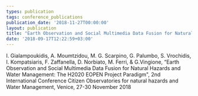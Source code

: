 ```yaml
---
types: publication
tags: conference_publications
publication_date: '2018-11-27T00:00:00'
layout: publication
title: "Earth Observation and Social Multimedia Data Fusion for Natural Hazards and Water Management: The H2020 EOPEN Project Paradigm"
date: '2018-09-17T12:22:59+03:00'
---
```

I. Gialampoukidis, A. Moumtzidou, M. G. Scarpino, G. Palumbo, S. Vrochidis, I. Kompatsiaris, F. Zaffanella, D. Norbiato, M. Ferri, & G.Vingione, “Earth Observation and Social Multimedia Data Fusion for Natural Hazards and Water Management: The H2020 EOPEN Project Paradigm", 2nd International Conference Citizen Observatories for natural hazards and Water Management, Venice, 27-30 November 2018